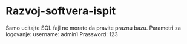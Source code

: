# Razvoj-softvera-ispit
Samo ucitajte SQL fajl ne morate da pravite praznu bazu.
Parametri za logovanje:
username: admin1
Prassword: 123
